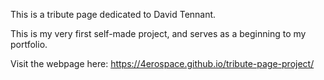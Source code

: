 This is a tribute page dedicated to David Tennant.

This is my very first self-made project, and serves as a beginning to my portfolio.

Visit the webpage here: https://4erospace.github.io/tribute-page-project/